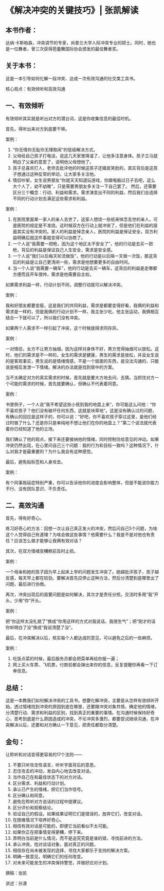 《解决冲突的关键技巧》| 张凯解读
=============================

本书作者：
-----------------------

达纳·卡斯帕森，冲突调节的专家，尚普兰大学人际冲突专业的硕士。同时，她也是一位舞者，曾三次获得芭蕾舞国际协会颁发的最佳舞者奖。

关于本书：
-----------------------

这是一本引导如何化解一段冲突、达成一次有效沟通的社交类工具书。

核心观点：有效倾听和高效沟通

一、有效倾听
-----------------------

有效倾听其实就是听出对方的潜台词，这是你收集信息的最佳时机。

首先，得听出来对方到底要干嘛。

案例：

1. “你无情你无耻你无理取闹”的低级解决方式。
2. 父母给自己孩子打电话，说这几天家里降温了，让他多注意身体。孩子立马就明白了父亲的意思了，说明他父母想他了。
3. 孩子总喜欢打人，老师去批评他的时候这孩子还嬉皮笑脸的，其实背后是这孩子想通过这种反常的举动，让大家多关注他。
4. 情侣吵架，女生说男朋友“你就天天知道玩游戏，你跟电脑过日子去吧，这么大个人了，幼不幼稚”，只是需要男朋友多关注一下自己罢了。
然后，还需要区分三个概念：行动、利益和需求。需求演变出不同的利益，然后我们会选择不同的行动计划去满足这些需求和利益。

案例：

1. 在医院里面某一家人的亲人去世了，这家人想烧一些纸来悼念去世的亲人，可是医院的规定是不准烧。这时候双方在行动上就冲突了，但是他们在利益的层面其实没有冲突的。家人的利益是悼念亲人，医院的利益是保证安全，双方利益明确后就这件事就变得可以协商了。
2. 一个人说“我需要一把枪，因为这个地区太不安全了”，他的行动是去买一把枪，背后的利益是保证自己人生安全，需求是安全感。
3. 一个人说“我们以后每天轮流做饭”，他的行动是以后隔一天做一次饭，那这背后的利益是让自己更清闲一些，需求是他想要更多的自由时间。
4. 当一个人说“我需要一辆车”，他的行动是去买一辆车，这背后的利益是走哪都方便而且开车很帅，需求是他需要自主权。

如果需求利益一样，行动计划不同，调整行动就可以解决冲突。

案例：

我和好朋友都要变瘦，这是我们的共同利益，需求是都要变得好看，我俩的利益和需求是一样的，但是我俩的行动计划不一样，我主张少吃，他主张运动，我俩相互结合一下就可以了，所以我们没有冲突。

如果两个人需求不一样引起了冲突，这个时候就得求同存异。

案例：

一对情侣，女方不让男方抽烟，因为这样对身体不好，男方觉得抽烟可以放松。这时，他们的需求是不一样的，女生的需求是健康，男生的需求是放松，并且女生说的是客观事实，男生说的是情绪情感，不是一个层面的东西，是没法沟通的，只能说是相互发泄一下情绪。解决的办法就是找到居中的方案。

当不太确定对方的真实需求的时候，首先就是要大方地去问、去猜。当抓住对方一个可能的需求的时候，首先就要确认，但确认不代表着同意。

案例：

书里例子，一个人说“我不希望这些小孩到我的地盘上来”，你可能这么问他：“你不喜欢孩子？他们没有破坏任何东西，这就是块草地”。这是没有确认过的问题，有确认的回应是这样子的，你可以说：“好吧，你不喜欢孩子穿过这里，是他们经过时做了什么？还是你只是单纯地不想让他们在你的地盘上？”第二个说法就代表着你已经知道了他的立场。  

我们确认了他的观点，接下来还要接纳他的情绪，同时控制住给意见的冲动。如果冲突仍然出现，在心里问自己三个问题：我的行为和目标一致吗？这种情况下，什么对我才是最重要的？为什么我会有这种感觉。

最后，避免贴标签和人身攻击。

案例：

有个同事拖延症特别严重，你可以告诉他你的进度会影响整体，但是不能说你能力不行、没有团队意识、不负责任。

二、高效沟通
-----------------------

首先，得有好奇心。

练习好奇心的方法：回想一次让自己真正发火的冲突，然后问自己5个问题，为啥这个人觉得自己有道理？为啥会做这些事情？他需要什么？我是不是对他也有责任？应该怎么做才能够让我俩有效对话？

其次，在双方情绪变糟糕前及时止损。

案例：

一个母亲和她的孩子因为早上起床上学的问题发生冲突了。她越批评孩子，孩子越反感，每天早上都在较劲。要解决首先应停止这种方法，然后分清楚到底哪里出了问题，最后进行协商。

再次，冲突出现后的首要问题是如何解决，其次才是责任分担。交流时多用“我”开头，少用“你”开头。

案例：

把“你这样太没礼貌了”换成“你用这样的方式对我说话，我很生气”；把“刚才的话你听明白了没”换成“我说清楚了没”。

最后，在冲突解决以后，核实每个人都达成的意见，可以避免之后的一些麻烦。

案例：

1. 吃饭点菜的时候，最后服务员都会把菜单再给你报一遍；
2. 网上买火车票、飞机票，付款前都会弹出来你的信息，反复提醒你再看一下订单信息。

总结：
-----------------------

这是一本教我们如何解决冲突的工具书。想要化解冲突，主要是从怎样有效倾听开始，透过情绪找到冲突的原因到底在哪里，还要跟冲突对象共情，确定他的情绪，分清楚行动、需求和利益的区别，找到真正的重要的事情。在沟通时候保持好奇心，思考到底是什么原因造成的冲突，不论冲突多激烈，都要尝试继续沟通，在冲突解决以后，还要和对方确认一下意见，把责任都取分清楚。

金句：
-----------------------

让聆听和对话变得更容易的17个法则——

1. 不要只听攻击性语言，听听字面背后的意思。
2. 忍住攻击的冲动，发自内心地去改变对话。 
3. 当作自己在和最佳状态下的对方对话。 
4. 区分需求、利益和行动计划。 
5. 承认已产生的情绪，把它们当作信号。 
6. 区分确认和同意。 
7. 避免在聆听对方说话的过程中提建议。 
8. 区分评价和观察结论。 
9. 验证自己的假设。如果结果证明它们是错误的，放弃它们，改变对话。
10. 在困难情况下培养好奇心。 
11. 相信有效对话是可能的，即便它当前看似不太可能。 
12. 如果你正在把事情变得更糟，停下来。 
13. 弄明白当前是什么情况，而不是追究究竟是谁的错，寻找前进的方法。
14. 承认冲突。找对谈话对象，面对真正的问题。 
15. 相信存在尚未被发现的选择，寻找大家都乐于支持的解决方案。
16. 明确一致意见，明确它们的任何改变。 
17. 对未来可能发生的冲突保持警觉，并做好应对计划。

撰稿：张凯

讲述：孙潇
